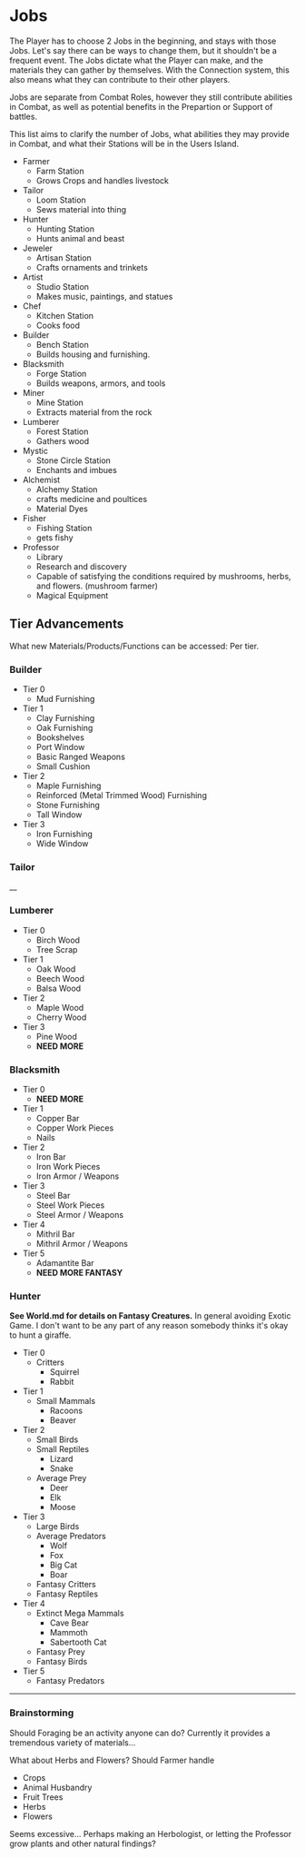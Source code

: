 # Jobs #

The Player has to choose 2 Jobs in the beginning, and stays with those Jobs. Let's say there can be ways to change them, but it shouldn't be a frequent event. The Jobs dictate what the Player can make, and the materials they can gather by themselves. With the Connection system, this also means what they can contribute to their other players.

Jobs are separate from Combat Roles, however they still contribute abilities in Combat, as well as potential benefits in the Prepartion or Support of battles.

This list aims to clarify the number of Jobs, what abilities they may provide in Combat, and what their Stations will be in the Users Island.

 - Farmer
	- Farm Station
	- Grows Crops and handles livestock
 - Tailor
	- Loom Station
	- Sews material into thing
 - Hunter
	- Hunting Station
	- Hunts animal and beast
 - Jeweler
	- Artisan Station
	- Crafts ornaments and trinkets
 - Artist
	- Studio Station
	- Makes music, paintings, and statues
 - Chef
	- Kitchen Station
	- Cooks food
 - Builder
	- Bench Station
	- Builds housing and furnishing.
 - Blacksmith
	- Forge Station
	- Builds weapons, armors, and tools
 - Miner
	- Mine Station
	- Extracts material from the rock
 - Lumberer
	- Forest Station
	- Gathers wood
 - Mystic
	- Stone Circle Station
	- Enchants and imbues
 - Alchemist
	- Alchemy Station
	- crafts medicine and poultices
	- Material Dyes
 - Fisher
	- Fishing Station
	- gets fishy
 - Professor
    - Library
    - Research and discovery
    - Capable of satisfying the conditions required by mushrooms, herbs, and flowers. (mushroom farmer)
    - Magical Equipment


## Tier Advancements

What new Materials/Products/Functions can be accessed: Per tier.

### Builder
 - Tier 0
    - Mud Furnishing
 - Tier 1
    - Clay Furnishing
    - Oak Furnishing
    - Bookshelves
    - Port Window
    - Basic Ranged Weapons
    - Small Cushion
 - Tier 2
    - Maple Furnishing
    - Reinforced (Metal Trimmed Wood) Furnishing
    - Stone Furnishing
    - Tall Window
 - Tier 3
    - Iron Furnishing
    - Wide Window

### Tailor
__

### Lumberer
 - Tier 0
    - Birch Wood
    - Tree Scrap
 - Tier 1
    - Oak Wood
    - Beech Wood
    - Balsa Wood
 - Tier 2
    - Maple Wood
    - Cherry Wood
 - Tier 3
    - Pine Wood
    - **NEED MORE**

### Blacksmith
 - Tier 0
    - **NEED MORE**
 - Tier 1
    - Copper Bar
    - Copper Work Pieces
    - Nails
 - Tier 2
    - Iron Bar
    - Iron Work Pieces
    - Iron Armor / Weapons
 - Tier 3
    - Steel Bar
    - Steel Work Pieces
    - Steel Armor / Weapons
 - Tier 4
    - Mithril Bar
    - Mithril Armor / Weapons
 - Tier 5
    - Adamantite Bar
    - **NEED MORE FANTASY**

### Hunter
**See World.md for details on Fantasy Creatures.** In general avoiding Exotic Game. I don't want to be any part of any reason somebody thinks it's okay to hunt a giraffe.
 - Tier 0
    - Critters
        - Squirrel
        - Rabbit
 - Tier 1
    - Small Mammals
        - Racoons
        - Beaver
 - Tier 2
    - Small Birds
    - Small Reptiles
        - Lizard
        - Snake
    - Average Prey
        - Deer
        - Elk
        - Moose
 - Tier 3
    - Large Birds
    - Average Predators
        - Wolf
        - Fox
        - Big Cat
        - Boar
    - Fantasy Critters
    - Fantasy Reptiles
 - Tier 4
    - Extinct Mega Mammals
        - Cave Bear
        - Mammoth
        - Sabertooth Cat
    - Fantasy Prey
    - Fantasy Birds
- Tier 5
    - Fantasy Predators
        

-----------------------------------------

### Brainstorming

Should Foraging be an activity anyone can do? Currently it provides a tremendous variety of materials... 

What about Herbs and Flowers? Should Farmer handle
 - Crops
 - Animal Husbandry
 - Fruit Trees
 - Herbs
 - Flowers

Seems excessive... Perhaps making an Herbologist, or letting the Professor grow plants and other natural findings?

